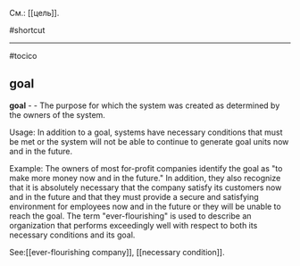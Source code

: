 См.: [[цель]].

#shortcut




<hr/>

#tocico

## goal

<b>goal</b> -  - The purpose for which the system was created as determined by the owners of the system. 


Usage: In addition to a goal, systems have necessary conditions that must be met or the system will not be able to continue to generate goal units now and in the future. 

Example: The owners of most for-profit companies identify the goal as "to make more money now and in the future." In addition, they also recognize that it is absolutely necessary that the company satisfy its customers now and in the future and that they must provide a secure and satisfying environment for employees now and in the future or they will be unable to reach the goal.  The term "ever-flourishing" is used to describe an organization that performs exceedingly well with respect to both its necessary conditions and its goal.




See:[[ever-flourishing company]], [[necessary condition]].
